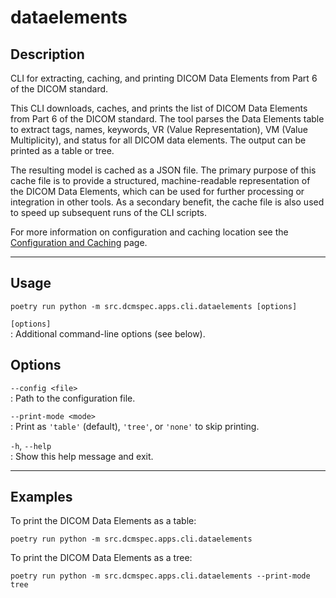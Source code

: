 # dataelements

## Description

CLI for extracting, caching, and printing DICOM Data Elements from Part 6 of the DICOM standard.

This CLI downloads, caches, and prints the list of DICOM Data Elements from Part 6 of the DICOM standard. The tool parses the Data Elements table to extract tags, names, keywords, VR (Value Representation), VM (Value Multiplicity), and status for all DICOM data elements. The output can be printed as a table or tree.

The resulting model is cached as a JSON file. The primary purpose of this cache file is to provide a structured, machine-readable representation of the DICOM Data Elements, which can be used for further processing or integration in other tools. As a secondary benefit, the cache file is also used to speed up subsequent runs of the CLI scripts.

For more information on configuration and caching location see the [Configuration and Caching](../../configuration.md) page.

---

## Usage

    poetry run python -m src.dcmspec.apps.cli.dataelements [options]

`[options]`  
: Additional command-line options (see below).

## Options

`--config <file>`  
: Path to the configuration file.

`--print-mode <mode>`  
: Print as `'table'` (default), `'tree'`, or `'none'` to skip printing.

`-h`, `--help`  
: Show this help message and exit.

---

## Examples

To print the DICOM Data Elements as a table:

    poetry run python -m src.dcmspec.apps.cli.dataelements

To print the DICOM Data Elements as a tree:

    poetry run python -m src.dcmspec.apps.cli.dataelements --print-mode tree
